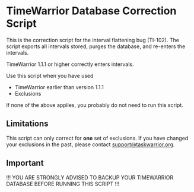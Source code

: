 # TimeWarrior Database Correction Script

This is the correction script for the interval flattening bug (TI-102).
The script exports all intervals stored, purges the database, and re-enters the intervals.
 
TimeWarrior 1.1.1 or higher correctly enters intervals.

Use this script when you have used
- TimeWarrior earlier than version 1.1.1
- Exclusions

If none of the above applies, you probably do not need to run this script.

## Limitations
This script can only correct for **one** set of exclusions.
If you have changed your exclusions in the past, please contact support@taskwarrior.org.

## Important
!!! YOU ARE STRONGLY ADVISED TO BACKUP YOUR TIMEWARRIOR DATABASE BEFORE RUNNING THIS SCRIPT !!!
